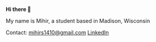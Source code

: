 **Hi there 👋**

My name is Mihir, a student based in Madison, Wisconsin

Contact:
mihirs1410@gmail.com
[LinkedIn](https://www.linkedin.com/in/msahu14/)
